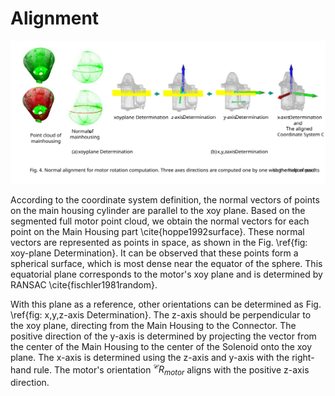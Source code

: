 # Alignment
![img.png](readme_documents/normal%20alignment.svg)

According to the coordinate system definition, the normal vectors of points on the main housing cylinder are parallel to the xoy plane. Based on the segmented full motor point cloud, we obtain the normal vectors for each point on the Main Housing part \cite{hoppe1992surface}. These normal vectors are represented as points in space, as shown in the Fig. \ref{fig: xoy-plane Determination}. It can be observed that these points form a spherical surface, which is most dense near the equator of the sphere. This equatorial plane corresponds to the motor's xoy plane and is determined by RANSAC \cite{fischler1981random}.

With this plane as a reference, other orientations can be determined as Fig. \ref{fig: x,y,z-axis Determination}. The z-axis should be perpendicular to the xoy plane, directing from the Main Housing to the Connector. The positive direction of the y-axis is determined by projecting the vector from the center of the Main Housing to the center of the Solenoid onto the xoy plane. The x-axis is determined using the z-axis and y-axis with the right-hand rule. The motor's orientation $_{}^{\mathcal{C}}R_{motor}^{}$ aligns with the positive z-axis direction.